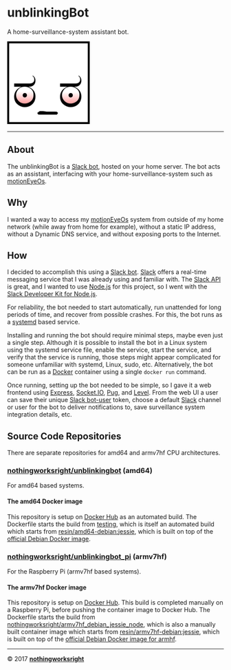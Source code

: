 # unblinkingBot  

A home-surveillance-system assistant bot.  

![Logo](img/unblinkingbot_192x192.png)  

___

## About  

The unblinkingBot is a [Slack bot](https://api.slack.com/bot-users), hosted on your home server. The bot acts as an assistant, interfacing with your home-surveillance-system such as [motionEyeOs](https://github.com/ccrisan/motioneyeos/wiki).  

## Why  

I wanted a way to access my [motionEyeOs](https://github.com/ccrisan/motioneyeos/wiki) system from outside of my home network (while away from home for example), without a static IP address, without a Dynamic DNS service, and without exposing ports to the Internet.  

## How  

I decided to accomplish this using a [Slack bot](https://api.slack.com/bot-users). [Slack](https://slack.com/) offers a real-time messaging service that I was already using and familiar with. The [Slack API](https://api.slack.com/) is great, and I wanted to use [Node.js](https://github.com/nodejs) for this project, so I went with the [Slack Developer Kit for Node.js](https://slackapi.github.io/node-slack-sdk/).  

For reliability, the bot needed to start automatically, run unattended for long periods of time, and recover from possible crashes. For this, the bot runs as a [systemd](https://github.com/systemd/systemd) based service.  

Installing and running the bot should require minimal steps, maybe even just a single step. Although it is possible to install the bot in a Linux system using the systemd service file, enable the service, start the service, and verify that the service is running, those steps might appear complicated for someone unfamiliar with systemd, Linux, sudo, etc. Alternatively, the bot can be run as a [Docker](https://github.com/docker) container using a single ```docker run``` command.  

Once running, setting up the bot needed to be simple, so I gave it a web frontend using [Express](https://github.com/expressjs/express/), [Socket.IO](https://github.com/socketio/socket.io), [Pug](https://github.com/pugjs/pug), and [Level](https://github.com/Level/level). From the web UI a user can save their unique [Slack bot-user](https://api.slack.com/bot-users) token, choose a default [Slack](https://slack.com/) channel or user for the bot to deliver notifications to, save surveillance system integration details, etc.  

## Source Code Repositories  

There are separate repositories for amd64 and armv7hf CPU architectures.  

### [nothingworksright/unblinkingbot](https://github.com/nothingworksright/unblinkingbot) (amd64)  

For amd64 based systems.  

#### The amd64 Docker image  

This repository is setup on [Docker Hub](https://hub.docker.com/r/nothingworksright/unblinkingbot/) as an automated build.
The Dockerfile starts the build from [testing](https://hub.docker.com/r/nothingworksright/amd64_debian_jessie_node/),
which is itself an automated build which starts from [resin/amd64-debian:jessie](https://hub.docker.com/r/resin/amd64-debian/),
which is built on top of the [official Debian Docker image](https://hub.docker.com/_/debian/).  

### [nothingworksright/unblinkingbot_pi](https://github.com/nothingworksright/unblinkingbot_pi) (armv7hf)  

For the Raspberry Pi (armv7hf based systems).  

#### The armv7hf Docker image  

This repository is setup on [Docker Hub](https://hub.docker.com/r/nothingworksright/unblinkingbot_pi/). This build is completed manually on a Raspberry Pi, before pushing the container image to Docker Hub. The Dockerfile starts the build from [nothingworksright/armv7hf_debian_jessie_node](https://hub.docker.com/r/nothingworksright/armv7hf_debian_jessie_node/), which is also a manually built container image which starts from [resin/armv7hf-debian:jessie](https://hub.docker.com/r/resin/armv7hf-debian/), which is built on top of the [official Debian Docker image for armhf](https://hub.docker.com/r/armhf/debian/).  

___

&copy; 2017 [__nothingworksright__](https://github.com/nothingworksright)  
